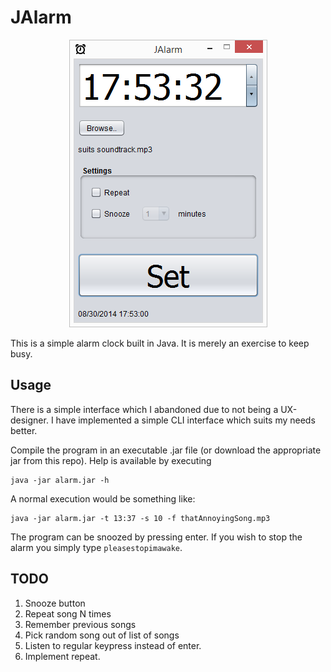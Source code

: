 JAlarm
======
<p align="center">
<img src="https://raw.githubusercontent.com/m1dnight/JAlarm/master/screenshot.jpg" alt="Screenshot under Windows"/>
</p>


This is a simple alarm clock built in Java. It is merely an exercise to keep busy.

Usage
-----

There is a simple interface which I abandoned due to not being a UX-designer. I have implemented a simple CLI interface which suits my needs better.

Compile the program in an executable .jar file (or download the appropriate jar from this repo). Help is available by executing

    java -jar alarm.jar -h

A normal execution would be something like:

    java -jar alarm.jar -t 13:37 -s 10 -f thatAnnoyingSong.mp3

The program can be snoozed by pressing enter. If you wish to stop the alarm you simply type `pleasestopimawake`. 

TODO
----
1. Snooze button
2. Repeat song N times
3. Remember previous songs
4. Pick random song out of list of songs
5. Listen to regular keypress instead of enter.
6. Implement repeat.
